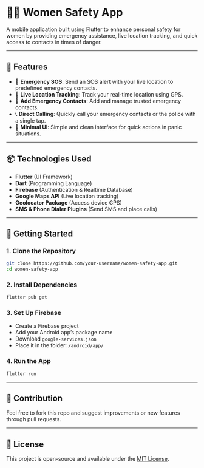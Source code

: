 # 👩‍🦺 Women Safety App

A mobile application built using Flutter to enhance personal safety for women by providing emergency assistance, live location tracking, and quick access to contacts in times of danger.

---

## 📱 Features

- 🚨 **Emergency SOS**: Send an SOS alert with your live location to predefined emergency contacts.
- 📍 **Live Location Tracking**: Track your real-time location using GPS.
- 👥 **Add Emergency Contacts**: Add and manage trusted emergency contacts.
- 📞 **Direct Calling**: Quickly call your emergency contacts or the police with a single tap.
- 🌙 **Minimal UI**: Simple and clean interface for quick actions in panic situations.

---

## 📦 Technologies Used

- **Flutter** (UI Framework)
- **Dart** (Programming Language)
- **Firebase** (Authentication & Realtime Database)
- **Google Maps API** (Live location tracking)
- **Geolocator Package** (Access device GPS)
- **SMS & Phone Dialer Plugins** (Send SMS and place calls)

---

## 🚀 Getting Started

### 1. Clone the Repository

```bash
git clone https://github.com/your-username/women-safety-app.git
cd women-safety-app
```

### 2. Install Dependencies

```bash
flutter pub get
```

### 3. Set Up Firebase

- Create a Firebase project
- Add your Android app’s package name
- Download `google-services.json`
- Place it in the folder: `/android/app/`

### 4. Run the App

```bash
flutter run
```

---

## 🙌 Contribution

Feel free to fork this repo and suggest improvements or new features through pull requests.

---

## 📜 License

This project is open-source and available under the [MIT License](LICENSE).
